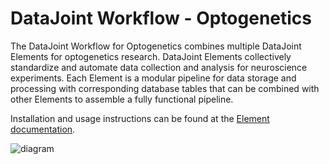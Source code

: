 # DataJoint Workflow - Optogenetics

The DataJoint Workflow for Optogenetics combines multiple DataJoint Elements for
optogenetics research.  DataJoint Elements collectively standardize and automate data
collection and analysis for neuroscience experiments.  Each Element is a modular
pipeline for data storage and processing with corresponding database tables that can be
combined with other Elements to assemble a fully functional pipeline.

Installation and usage instructions can be found at the
[Element documentation](https://datajoint.com/docs/elements/element-optogenetics).

![diagram](https://raw.githubusercontent.com/datajoint/element-optogenetics/main/images/diagram_flowchart.svg)
